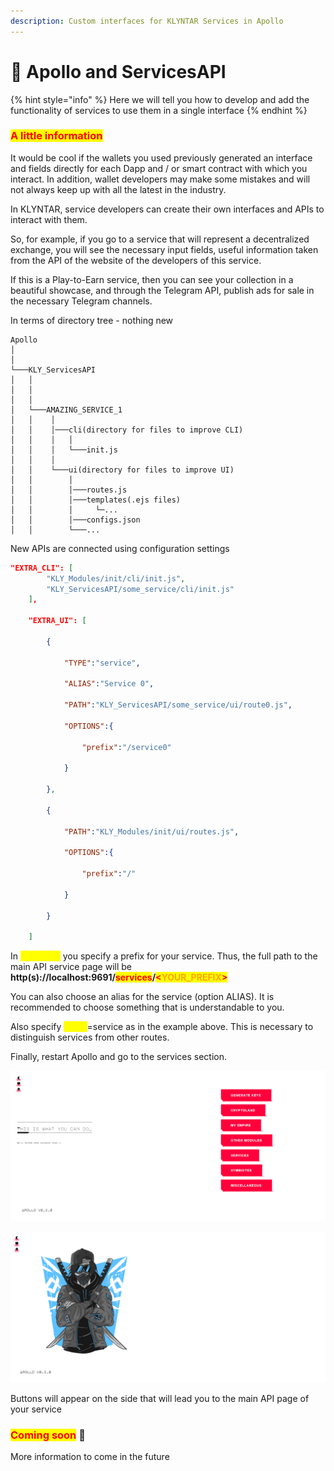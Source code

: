 ```yaml
---
description: Custom interfaces for KLYNTAR Services in Apollo
---
```


# 🥶 Apollo and ServicesAPI

{% hint style="info" %}
Here we will tell you how to develop and add the functionality of services to use them in a single interface
{% endhint %}

### <mark style="color:red;">A little information</mark>

It would be cool if the wallets you used previously generated an interface and fields directly for each Dapp and / or smart contract with which you interact. In addition, wallet developers may make some mistakes and will not always keep up with all the latest in the industry.

In KLYNTAR, service developers can create their own interfaces and APIs to interact with them.

So, for example, if you go to a service that will represent a decentralized exchange, you will see the necessary input fields, useful information taken from the API of the website of the developers of this service.

If this is a Play-to-Earn service, then you can see your collection in a beautiful showcase, and through the Telegram API, publish ads for sale in the necessary Telegram channels.



In terms of directory tree - nothing new

```
Apollo
│     
│   
└───KLY_ServicesAPI
│   │   
│   │
│   │   
│   └───AMAZING_SERVICE_1
│   │    │   
│   │    │───cli(directory for files to improve CLI)
│   │    │   │
│   │    │   └───init.js 
│   │    │
│   │    └───ui(directory for files to improve UI)
│   │        │
│   │        │───routes.js
│   │        │───templates(.ejs files)
│   │        │     └─...
│   │        │───configs.json
│   │        └───...
```

New APIs are connected using configuration settings

```json
"EXTRA_CLI": [
        "KLY_Modules/init/cli/init.js",
        "KLY_ServicesAPI/some_service/cli/init.js"
    ],

    "EXTRA_UI": [
        
        {

            "TYPE":"service",
            
            "ALIAS":"Service 0",

            "PATH":"KLY_ServicesAPI/some_service/ui/route0.js",
            
            "OPTIONS":{
             
                "prefix":"/service0"
            
            }

        },

        {

            "PATH":"KLY_Modules/init/ui/routes.js",

            "OPTIONS":{
             
                "prefix":"/"
            
            }

        }
        
    ]
```

In <mark style="color:yellow;">**OPTIONS**</mark> you specify a prefix for your service. Thus, the full path to the main API service page will be **http(s)://localhost:9691/**<mark style="color:red;">**services**</mark>**/**<mark style="color:red;">**<**</mark><mark style="color:orange;">**YOUR\_PREFIX**</mark><mark style="color:red;">**>**</mark>

You can also choose an alias for the service (option ALIAS). It is recommended to choose something that is understandable to you.

Also specify <mark style="color:yellow;">**TYPE**</mark>=service as in the example above. This is necessary to distinguish services from other routes.

Finally, restart Apollo and go to the services section.

![](<../../.gitbook/assets/image (26).png>)

![](<../../.gitbook/assets/image (22).png>)

Buttons will appear on the side that will lead you to the main API page of your service

### <mark style="color:red;">**Coming soon**</mark> 👻

More information to come in the future
